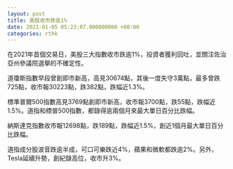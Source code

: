 ```yaml
---
layout: post
title: 美股收市跌逾1%
date: 2021-01-05 05:23:07.000000000 +08:00
categories: rthk
---
```


在2021年首個交易日，美股三大指數收市跌逾1%，投資者獲利回吐，並關注佐治亞州參議院選舉的不確定性。

道瓊斯指數早段曾創即市新高，高見30674點，其後一度失守3萬點，最多曾跌725點，收市報30223點，跌382點，跌幅近1.3%。

標準普爾500指數高見3769點創即市新高，收市報3700點，跌55點，跌幅近1.5%。道指和標普500指數，都錄得逾兩個月來最大單日百分比跌幅。

納斯達克指數收市報12698點，跌189點，跌幅近1.5%，創近1個月最大單日百分比跌幅。

道指成分股波音跌逾半成，可口可樂跌近4%，蘋果和微軟都跌逾2%。另外，Tesla延續升勢，創紀錄高位，收市升3%。
